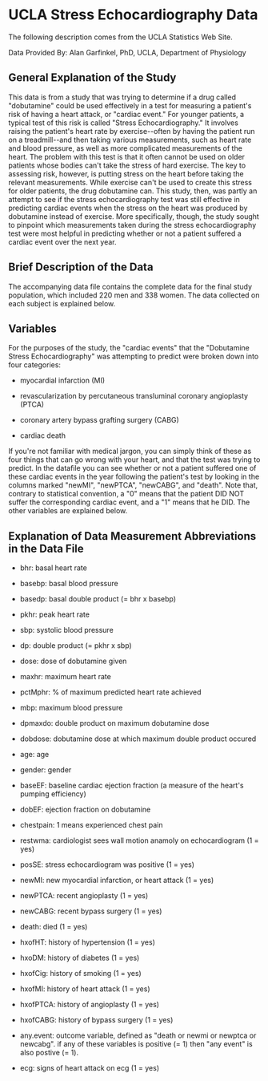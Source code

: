 # UCLA Stress Echocardiography Data
The following description comes from the UCLA Statistics Web Site.

Data Provided By: Alan Garfinkel, PhD, UCLA, Department of Physiology

## General Explanation of the Study
This data is from a study that was trying to determine if a drug called "dobutamine" could be used effectively in a test for measuring a patient's risk of having a heart attack, or "cardiac event." 
For younger patients, a typical test of this risk is called "Stress Echocardiography." 
It involves raising the patient's heart rate by exercise--often by having the patient run on a treadmill--and then taking various measurements, such as heart rate and blood pressure, as well as more complicated measurements of the heart. 
The problem with this test is that it often cannot be used on older patients whose bodies can't take the stress of hard exercise. 
The key to assessing risk, however, is putting stress on the heart before taking the relevant measurements. While exercise can't be used to create this stress for older patients, the drug dobutamine can. 
This study, then, was partly an attempt to see if the stress echocardiography test was still effective in predicting cardiac events when the stress on the heart was produced by dobutamine instead of exercise. 
More specifically, though, the study sought to pinpoint which measurements taken during the stress echocardiography test were most helpful in predicting whether or not a patient suffered a cardiac event over the next year.

## Brief Description of the Data
The accompanying data file contains the complete data for the final study population, which included 220 men and 338 women. The data collected on each subject is explained below.
## Variables
For the purposes of the study, the "cardiac events" that the "Dobutamine Stress Echocardiography" was attempting to predict were broken down into four categories:

* myocardial infarction (MI)

* revascularization by percutaneous transluminal coronary angioplasty (PTCA)

* coronary artery bypass grafting surgery (CABG)

* cardiac death

If you're not familiar with medical jargon, you can simply think of these as four things that can go wrong with your heart, and that the test was trying to predict. 
In the datafile you can see whether or not a patient suffered one of these cardiac events in the year following the patient's test by looking in the columns marked "newMI", "newPTCA", "newCABG", and "death". 
Note that, contrary to statistical convention, a "0" means that the patient DID NOT suffer the corresponding cardiac event, and a "1" means that he DID. The other variables are explained below.

## Explanation of Data Measurement Abbreviations in the Data File
* bhr:	basal heart rate

* basebp:	 basal blood pressure

* basedp:	 basal double product (= bhr x basebp)

* pkhr:	 peak heart rate

* sbp:  systolic blood pressure

* dp:  double product (= pkhr x sbp)

* dose:  dose of dobutamine given

* maxhr:  maximum heart rate

* pctMphr:  % of maximum predicted heart rate achieved

* mbp:  maximum blood pressure

* dpmaxdo:	double product on maximum dobutamine dose

* dobdose:	dobutamine dose at which maximum double product occured

* age:	age

* gender:  gender 

* baseEF:  baseline cardiac ejection fraction (a measure of the heart's pumping efficiency)

* dobEF:	ejection fraction on dobutamine

* chestpain:	1 means experienced chest pain

* restwma:	cardiologist sees wall motion anamoly on echocardiogram (1 = yes)

* posSE:	stress echocardiogram was positive (1 = yes)

* newMI:	new myocardial infarction, or heart attack (1 = yes)

* newPTCA:	recent angioplasty (1 = yes)

* newCABG:	recent bypass surgery (1 = yes)

* death:	died (1 = yes)

* hxofHT:  history of hypertension (1 = yes)

* hxoDM:  history of diabetes (1 = yes)

* hxofCig:  history of smoking (1 = yes)

* hxofMI:  history of heart attack (1 = yes)

* hxofPTCA:  history of angioplasty (1 = yes)

* hxofCABG:  history of bypass surgery (1 = yes)

* any.event:	outcome variable, defined as "death or newmi or newptca or newcabg". if any of these variables is positive (= 1) then "any event" is also postive (= 1).

* ecg:	signs of heart attack on ecg (1 = yes)
